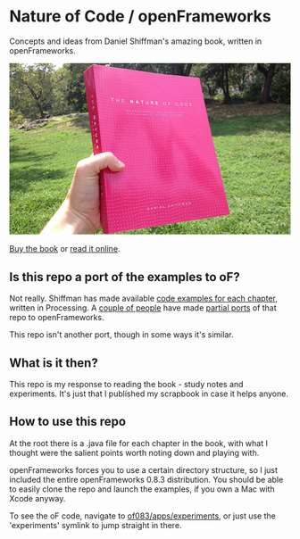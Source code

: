 Nature of Code / openFrameworks
===============================
Concepts and ideas from Daniel Shiffman's amazing book, written in openFrameworks.

![The book](book.jpg)

[Buy the book](http://natureofcode.com/) or [read it online](http://natureofcode.com/).

Is this repo a port of the examples to oF?
------------------------------------------
Not really. Shiffman has made available [code examples for each chapter](https://github.com/shiffman/The-Nature-of-Code-Examples), written in Processing. A [couple of people](https://github.com/firmread/NatureOfCode) have made [partial ports](https://github.com/emmanuelgeoffray/The-Nature-of-Code) of that repo to openFrameworks.

This repo isn't another port, though in some ways it's similar.

What is it then?
----------------
This repo is my response to reading the book - study notes and experiments. It's just that I published my scrapbook in case it helps anyone.

How to use this repo
--------------------
At the root there is a .java file for each chapter in the book, with what I thought were the salient points worth noting down and playing with.

openFrameworks forces you to use a certain directory structure, so I just included the entire openFrameworks 0.8.3 distribution. You should be able to easily clone the repo and launch the examples, if you own a Mac with Xcode anyway.

To see the oF code, navigate to [of083/apps/experiments](of083/apps/experiments), or just use the 'experiments' symlink to jump straight in there.